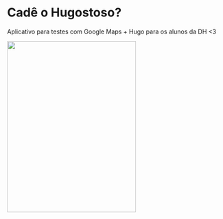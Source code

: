 # Cadê o Hugostoso?
Aplicativo para testes com Google Maps + Hugo para os alunos da DH <3

<a href="url"><img src="https://s8.postimg.cc/j44zkb8hh/Untitled-1.png"  height="400" width="300" ></a>

